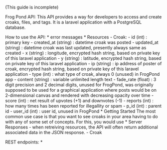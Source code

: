 (This guide is incomplete)

Frog Pond API:
    This API provides a way for developers to access and create croaks, files, and tags. It is a laravel application with a PostgreSQL database.  

How to use the API:
    * error messages
    * Resources
        - Croak:
            - id (int) : primary key
            - created_at (string) : datetime croak was posted
            - updated_at (string) : datetime croak was last updated, presently always same as created
            - x (string) : longitude, encrypted hash string, based on private key of this laravel application
            - y (string) : latitude, encrypted hash string, based on private key of this laravel application
            - ip (string) : ip address of poster of croak, encrypted hash string, based on private key of this laravel application
            - type (int) : what type of croak, always 0 (unused) in FrogPond app
            - content (string) : variable unlimited length text
            - fade_rate (float) : 3 digit precision and 2 decimal digits, unused for FrogPond, was originally supposed to be used for a graphical application where posts would be on 2-dimensional canvas and rendered with decreasing opacity over time
            - score (int) : net result of upvotes (+1) and downvotes (-1)
            - reports (int) : how many times has been reported for illegallity or spam
            - p_id (int) : parent id
            - user_id (int) : user id, unused in FrogPond
    * Getting Started
        The most common use case is that you want to see croaks in your area having to do with any of some set of concepts. For this, you would use 
    * Server Responses
        - when retreiving resources, the API will often return additional associated data in the JSON response. 
        - Croak
    

REST endpoints:
    * 
